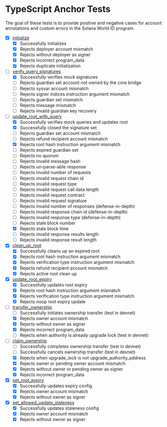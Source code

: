 # TypeScript Anchor Tests

The goal of these tests is to provide positive and negative cases for account annotations and custom errors in the Solana World ID program.

- [x] [initialize](programs/solana-world-id-program/src/instructions/initialize.rs)
  - [x] Successfully initializes
  - [x] Rejects deployer account mismatch
  - [x] Rejects without deployer as signer
  - [x] Rejects incorrect program_data
  - [x] Rejects duplicate initialization
- [ ] [verify_query_signatures](programs/solana-world-id-program/src/instructions/verify_query_signatures.rs)
  - [x] Successfully verifies mock signatures
  - [ ] Rejects guardian set account not owned by the core bridge
  - [ ] Rejects sysvar account mismatch
  - [ ] Rejects signer indices instruction argument mismatch
  - [ ] Rejects guardian set mismatch
  - [ ] Rejects message mismatch
  - [ ] Rejects invalid guardian key recovery
- [ ] [update_root_with_query](programs/solana-world-id-program/src/instructions/update_root_with_query.rs)
  - [x] Successfully verifies mock queries and updates root
  - [x] Successfully closed the signature set
  - [ ] Rejects guardian set account mismatch
  - [ ] Rejects refund recipient account mismatch
  - [x] Rejects root hash instruction argument mismatch
  - [ ] Rejects expired guardian set
  - [ ] Rejects no quorum
  - [ ] Rejects invalid message hash
  - [ ] Rejects un-parse-able response
  - [ ] Rejects invalid number of requests
  - [ ] Rejects invalid request chain id
  - [ ] Rejects invalid request type
  - [ ] Rejects invalid request call data length
  - [ ] Rejects invalid request contract
  - [ ] Rejects invalid request signature
  - [ ] Rejects invalid number of responses (defense-in-depth)
  - [ ] Rejects invalid response chain id (defense-in-depth)
  - [ ] Rejects invalid response type (defense-in-depth)
  - [ ] Rejects stale block number
  - [x] Rejects stale block time
  - [ ] Rejects invalid response results length
  - [ ] Rejects invalid response result length
- [x] [clean_up_root](programs/solana-world-id-program/src/instructions/clean_up_root.rs)
  - [x] Successfully cleans up an expired root
  - [x] Rejects root hash instruction argument mismatch
  - [x] Rejects verification type instruction argument mismatch
  - [x] Rejects refund recipient account mismatch
  - [x] Rejects active root clean up
- [x] [update_root_expiry](programs/solana-world-id-program/src/instructions/update_root_expiry.rs)
  - [x] Successfully updates root expiry
  - [x] Rejects root hash instruction argument mismatch
  - [x] Rejects verification type instruction argument mismatch
  - [x] Rejects noop root expiry update
- [ ] [transfer_ownership](programs/solana-world-id-program/src/instructions/admin.rs)
  - [ ] Successfully initiates ownership transfer (test in devnet)
  - [x] Rejects owner account mismatch
  - [x] Rejects without owner as signer
  - [x] Rejects incorrect program_data
  - [ ] Rejects when authority is already upgrade lock (test in devnet)
- [ ] [claim_ownership](programs/solana-world-id-program/src/instructions/admin.rs)
  - [ ] Successfully completes ownership transfer (test in devnet)
  - [ ] Successfully cancels ownership transfer (test in devnet)
  - [x] Rejects when upgrade_lock is not upgrade_authority_address
  - [x] Rejects owner or pending owner account mismatch
  - [x] Rejects without owner or pending owner as signer
  - [x] Rejects incorrect program_data
- [x] [set_root_expiry](programs/solana-world-id-program/src/instructions/admin.rs)
  - [x] Successfully updates expiry config
  - [x] Rejects owner account mismatch
  - [x] Rejects without owner as signer
- [x] [set_allowed_update_staleness](programs/solana-world-id-program/src/instructions/admin.rs)
  - [x] Successfully updates staleness config
  - [x] Rejects owner account mismatch
  - [x] Rejects without owner as signer
